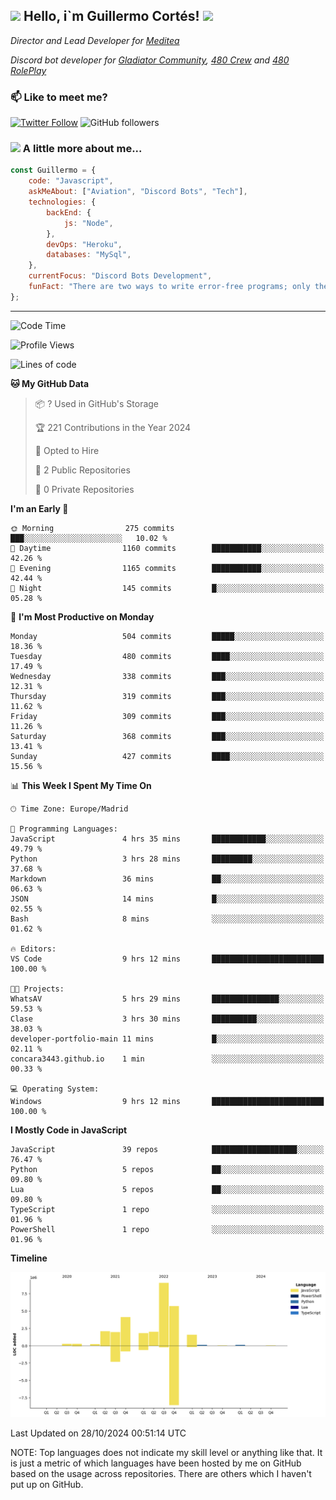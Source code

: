 <h2><img src="https://emojis.slackmojis.com/emojis/images/1531849430/4246/blob-sunglasses.gif?1531849430" width="30"/> Hello, i`m Guillermo Cortés! <img src="https://media.giphy.com/media/PiuVH04cd9JcmqqWKK/giphy.gif" width="50"></h2>
<p><em>Director and Lead Developer for <a href="https://mediteavirtual.es/">Meditea</a>
</em></p>
<p><em>Discord bot developer for <a href="https://discord.comunidadgladiator.com">Gladiator Community</a>, <a href="https://discord.gg/UpvpkUbGdA">480 Crew</a> and <a href="https://discord.gg/dmMRQgH3tu">480 RolePlay</a>
</em></p>

### 📫 Like to meet me?

[![Twitter Follow](https://img.shields.io/twitter/follow/concara3443?label=Follow)](https://twitter.com/intent/follow?screen_name=concara3443)
![GitHub followers](https://img.shields.io/github/followers/concara3443?label=Follow&style=social)

### <img src="https://media.giphy.com/media/WFZvB7VIXBgiz3oDXE/giphy.gif" width="50"> A little more about me...  

```javascript
const Guillermo = {
    code: "Javascript",
    askMeAbout: ["Aviation", "Discord Bots", "Tech"],
    technologies: {
        backEnd: {
            js: "Node",
        },
        devOps: "Heroku",
        databases: "MySql",
    },
    currentFocus: "Discord Bots Development",
    funFact: "There are two ways to write error-free programs; only the third one works"
};
```

---

<!--START_SECTION:waka-->
![Code Time](http://img.shields.io/badge/Code%20Time-466%20hrs%2016%20mins-blue)

![Profile Views](http://img.shields.io/badge/Profile%20Views-0-blue)

![Lines of code](https://img.shields.io/badge/From%20Hello%20World%20I%27ve%20Written-29.1%20million%20lines%20of%20code-blue)

**🐱 My GitHub Data** 

> 📦 ? Used in GitHub's Storage 
 > 
> 🏆 221 Contributions in the Year 2024
 > 
> 💼 Opted to Hire
 > 
> 📜 2 Public Repositories 
 > 
> 🔑 0 Private Repositories 
 > 
**I'm an Early 🐤** 

```text
🌞 Morning                275 commits         ███░░░░░░░░░░░░░░░░░░░░░░   10.02 % 
🌆 Daytime                1160 commits        ███████████░░░░░░░░░░░░░░   42.26 % 
🌃 Evening                1165 commits        ███████████░░░░░░░░░░░░░░   42.44 % 
🌙 Night                  145 commits         █░░░░░░░░░░░░░░░░░░░░░░░░   05.28 % 
```
📅 **I'm Most Productive on Monday** 

```text
Monday                   504 commits         █████░░░░░░░░░░░░░░░░░░░░   18.36 % 
Tuesday                  480 commits         ████░░░░░░░░░░░░░░░░░░░░░   17.49 % 
Wednesday                338 commits         ███░░░░░░░░░░░░░░░░░░░░░░   12.31 % 
Thursday                 319 commits         ███░░░░░░░░░░░░░░░░░░░░░░   11.62 % 
Friday                   309 commits         ███░░░░░░░░░░░░░░░░░░░░░░   11.26 % 
Saturday                 368 commits         ███░░░░░░░░░░░░░░░░░░░░░░   13.41 % 
Sunday                   427 commits         ████░░░░░░░░░░░░░░░░░░░░░   15.56 % 
```


📊 **This Week I Spent My Time On** 

```text
🕑︎ Time Zone: Europe/Madrid

💬 Programming Languages: 
JavaScript               4 hrs 35 mins       ████████████░░░░░░░░░░░░░   49.79 % 
Python                   3 hrs 28 mins       █████████░░░░░░░░░░░░░░░░   37.68 % 
Markdown                 36 mins             ██░░░░░░░░░░░░░░░░░░░░░░░   06.63 % 
JSON                     14 mins             █░░░░░░░░░░░░░░░░░░░░░░░░   02.55 % 
Bash                     8 mins              ░░░░░░░░░░░░░░░░░░░░░░░░░   01.62 % 

🔥 Editors: 
VS Code                  9 hrs 12 mins       █████████████████████████   100.00 % 

🐱‍💻 Projects: 
WhatsAV                  5 hrs 29 mins       ███████████████░░░░░░░░░░   59.53 % 
Clase                    3 hrs 30 mins       ██████████░░░░░░░░░░░░░░░   38.03 % 
developer-portfolio-main 11 mins             █░░░░░░░░░░░░░░░░░░░░░░░░   02.11 % 
concara3443.github.io    1 min               ░░░░░░░░░░░░░░░░░░░░░░░░░   00.33 % 

💻 Operating System: 
Windows                  9 hrs 12 mins       █████████████████████████   100.00 % 
```

**I Mostly Code in JavaScript** 

```text
JavaScript               39 repos            ███████████████████░░░░░░   76.47 % 
Python                   5 repos             ██░░░░░░░░░░░░░░░░░░░░░░░   09.80 % 
Lua                      5 repos             ██░░░░░░░░░░░░░░░░░░░░░░░   09.80 % 
TypeScript               1 repo              ░░░░░░░░░░░░░░░░░░░░░░░░░   01.96 % 
PowerShell               1 repo              ░░░░░░░░░░░░░░░░░░░░░░░░░   01.96 % 
```



**Timeline**

![Lines of Code chart](https://raw.githubusercontent.com/Concara3443/Concara3443/main/assets/bar_graph.png)


 Last Updated on 28/10/2024 00:51:14 UTC
<!--END_SECTION:waka-->

NOTE: Top languages does not indicate my skill level or anything like that. It is just a metric of which languages have been hosted by me on GitHub based on the usage across repositories. There are others which I haven't put up on GitHub.
